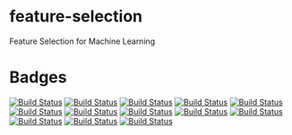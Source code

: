 # feature-selection
Feature Selection for Machine Learning

# Badges
[![Build Status](https://travis-ci.org/guilhermedelemos/feature-selection.svg?branch=master)](https://travis-ci.org/guilhermedelemos/feature-selection)
[![Build Status](https://sonarcloud.io/images/project_badges/sonarcloud-black.svg)](https://sonarcloud.io/dashboard?id=feature-selection)
[![Build Status](https://sonarcloud.io/api/project_badges/measure?project=feature-selection&metric=alert_status)](https://sonarcloud.io/dashboard?id=feature-selection)
[![Build Status](https://sonarcloud.io/api/project_badges/measure?project=feature-selection&metric=bugs)](https://sonarcloud.io/dashboard?id=feature-selection)
[![Build Status](https://sonarcloud.io/api/project_badges/measure?project=feature-selection&metric=code_smells)](https://sonarcloud.io/dashboard?id=feature-selection)
[![Build Status](https://sonarcloud.io/api/project_badges/measure?project=feature-selection&metric=coverage)](https://sonarcloud.io/dashboard?id=feature-selection)
[![Build Status](https://sonarcloud.io/api/project_badges/measure?project=feature-selection&metric=duplicated_lines_density)](https://sonarcloud.io/dashboard?id=feature-selection)
[![Build Status](https://sonarcloud.io/api/project_badges/measure?project=feature-selection&metric=ncloc)](https://sonarcloud.io/dashboard?id=feature-selection)
[![Build Status](https://sonarcloud.io/api/project_badges/measure?project=feature-selection&metric=sqale_rating)](https://sonarcloud.io/dashboard?id=feature-selection)
[![Build Status](https://sonarcloud.io/api/project_badges/measure?project=feature-selection&metric=reliability_rating)](https://sonarcloud.io/dashboard?id=feature-selection)
[![Build Status](https://sonarcloud.io/api/project_badges/measure?project=feature-selection&metric=security_rating)](https://sonarcloud.io/dashboard?id=feature-selection)
[![Build Status](https://sonarcloud.io/api/project_badges/measure?project=feature-selection&metric=sqale_index)](https://sonarcloud.io/dashboard?id=feature-selection)
[![Build Status](https://sonarcloud.io/api/project_badges/measure?project=feature-selection&metric=vulnerabilities)](https://sonarcloud.io/dashboard?id=feature-selection)

